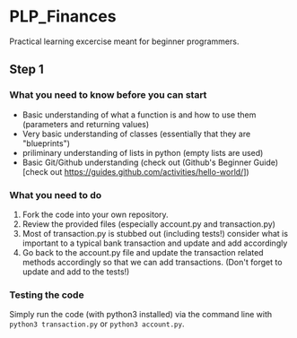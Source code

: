 # PLP_Finances
Practical learning excercise meant for beginner programmers.  

## Step 1

### What you need to know before you can start
- Basic understanding of what a function is and how to use them (parameters and returning values)
- Very basic understanding of classes (essentially that they are "blueprints")
- priliminary understanding of lists in python (empty lists are used)
- Basic Git/Github understanding (check out (Github's Beginner Guide)[check out https://guides.github.com/activities/hello-world/])

### What you need to do
1. Fork the code into your own repository.
1. Review the provided files (especially account.py and transaction.py)
1. Most of transaction.py is stubbed out (including tests!) consider what is important to a typical bank transaction and update and add accordingly
1. Go back to the account.py file and update the transaction related methods accordingly so that we can add transactions. (Don't forget to update and add to the tests!)

### Testing the code
Simply run the code (with python3 installed) via the command line with ```python3 transaction.py``` or ```python3 account.py```. 

